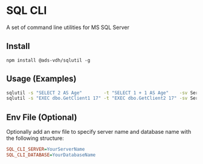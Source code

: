 # SQL CLI

A set of command line utilities for MS SQL Server

## Install

```
npm install @ads-vdh/sqlutil -g
```

## Usage (Examples)


```bash
sqlutil -s "SELECT 2 AS Age"        -t "SELECT 1 + 1 AS Age"    -sv ServerName -db dbName
sqlutil -s "EXEC dbo.GetClient1 17" -t "EXEC dbo.GetClient2 17" -sv ServerName -db dbName
```

## Env File (Optional)

Optionally add an env file to specify server name and database name with the following structure:

```ini
SQL_CLI_SERVER=YourServerName
SQL_CLI_DATABASE=YourDatabaseName
```



